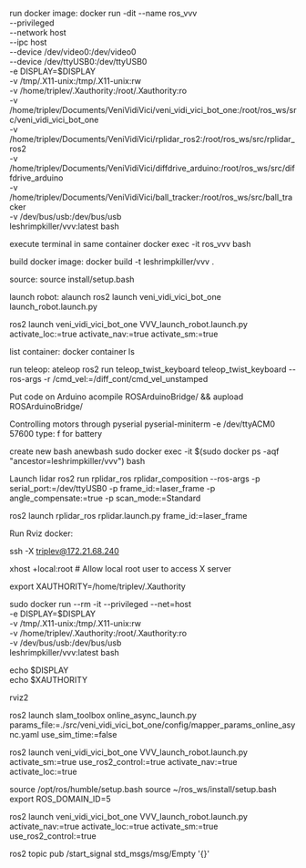 run docker image:
docker run -dit --name ros_vvv \
  --privileged \
  --network host \
  --ipc host \
  --device /dev/video0:/dev/video0 \
  --device /dev/ttyUSB0:/dev/ttyUSB0 \
  -e DISPLAY=$DISPLAY \
  -v /tmp/.X11-unix:/tmp/.X11-unix:rw \
  -v /home/triplev/.Xauthority:/root/.Xauthority:ro \
  -v /home/triplev/Documents/VeniVidiVici/veni_vidi_vici_bot_one:/root/ros_ws/src/veni_vidi_vici_bot_one \
  -v /home/triplev/Documents/VeniVidiVici/rplidar_ros2:/root/ros_ws/src/rplidar_ros2 \
  -v /home/triplev/Documents/VeniVidiVici/diffdrive_arduino:/root/ros_ws/src/diffdrive_arduino \
  -v /home/triplev/Documents/VeniVidiVici/ball_tracker:/root/ros_ws/src/ball_tracker \
  -v /dev/bus/usb:/dev/bus/usb \
  leshrimpkiller/vvv:latest bash


execute terminal in same container
docker exec -it ros_vvv bash

build docker image:
docker build -t leshrimpkiller/vvv .

source:
source install/setup.bash

launch robot:
alaunch
ros2 launch veni_vidi_vici_bot_one launch_robot.launch.py 

ros2 launch veni_vidi_vici_bot_one VVV_launch_robot.launch.py activate_loc:=true activate_nav:=true activate_sm:=true

list container:
docker container ls

run teleop:
ateleop
ros2 run teleop_twist_keyboard teleop_twist_keyboard --ros-args -r /cmd_vel:=/diff_cont/cmd_vel_unstamped

Put code on Arduino
acompile ROSArduinoBridge/ && aupload ROSArduinoBridge/

Controlling motors through pyserial
pyserial-miniterm -e /dev/ttyACM0 57600
type: f for battery

create new bash
anewbash
sudo docker exec -it $(sudo docker ps -aqf "ancestor=leshrimpkiller/vvv") bash

Launch lidar
ros2 run rplidar_ros rplidar_composition --ros-args -p serial_port:=/dev/ttyUSB0 -p frame_id:=laser_frame -p angle_compensate:=true -p scan_mode:=Standard

ros2 launch rplidar_ros rplidar.launch.py frame_id:=laser_frame

Run Rviz docker:

ssh -X triplev@172.21.68.240

xhost +local:root  # Allow local root user to access X server

export XAUTHORITY=/home/triplev/.Xauthority

sudo docker run --rm -it --privileged --net=host \
  -e DISPLAY=$DISPLAY \
  -v /tmp/.X11-unix:/tmp/.X11-unix:rw \
  -v /home/triplev/.Xauthority:/root/.Xauthority:ro \
  -v /dev/bus/usb:/dev/bus/usb \
  leshrimpkiller/vvv:latest bash

echo $DISPLAY       
echo $XAUTHORITY 

rviz2

ros2 launch slam_toolbox online_async_launch.py params_file:=./src/veni_vidi_vici_bot_one/config/mapper_params_online_async.yaml use_sim_time:=false

ros2 launch veni_vidi_vici_bot_one VVV_launch_robot.launch.py activate_sm:=true use_ros2_control:=true activate_nav:=true activate_loc:=true

source /opt/ros/humble/setup.bash
source ~/ros_ws/install/setup.bash
export ROS_DOMAIN_ID=5

ros2 launch veni_vidi_vici_bot_one VVV_launch_robot.launch.py activate_nav:=true activate_loc:=true activate_sm:=true use_ros2_control:=true 

ros2 topic pub /start_signal std_msgs/msg/Empty '{}'

